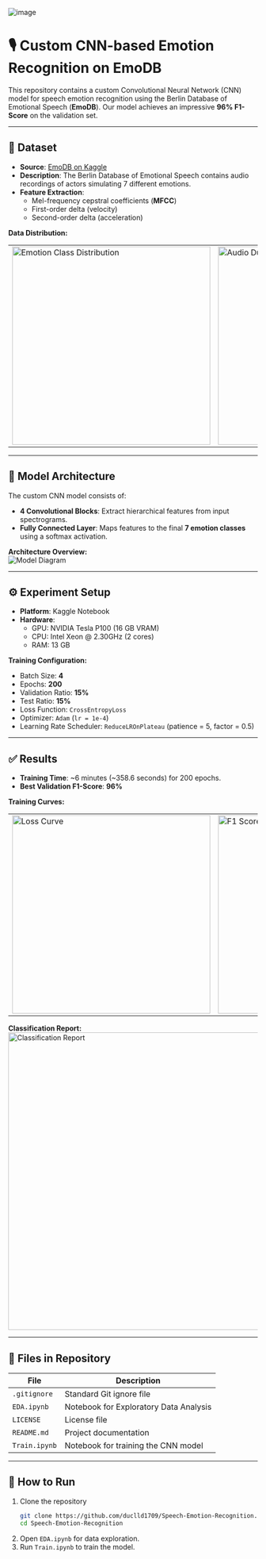 ![image](https://github.com/user-attachments/assets/49001d42-1b83-4cf9-85a8-36fb7adb674c)

# 🎙️ Custom CNN-based Emotion Recognition on EmoDB

This repository contains a custom Convolutional Neural Network (CNN) model for speech emotion recognition using the Berlin Database of Emotional Speech (**EmoDB**). Our model achieves an impressive **96% F1-Score** on the validation set.

---

## 📂 Dataset

- **Source**: [EmoDB on Kaggle](https://www.kaggle.com)  
- **Description**: The Berlin Database of Emotional Speech contains audio recordings of actors simulating 7 different emotions.
- **Feature Extraction**:  
  - Mel-frequency cepstral coefficients (**MFCC**)
  - First-order delta (velocity)
  - Second-order delta (acceleration)

**Data Distribution:**  
<table>
  <tr>
    <td><img src="https://github.com/user-attachments/assets/3cef5cf7-7adb-465d-bdf8-cff328ef6ff8" alt="Emotion Class Distribution" width="400"/></td>
    <td><img src="https://github.com/user-attachments/assets/9006f61f-aa34-4615-b35b-452ecc27d27d" alt="Audio Duration per Emotion" width="400"/></td>
  </tr>
</table>

---

## 🧩 Model Architecture

The custom CNN model consists of:
- **4 Convolutional Blocks**: Extract hierarchical features from input spectrograms.
- **Fully Connected Layer**: Maps features to the final **7 emotion classes** using a softmax activation.

**Architecture Overview:**  
![Model Diagram](https://github.com/user-attachments/assets/1629a19f-caa2-49bc-a3d7-ac273e811a8d)

---

## ⚙️ Experiment Setup

- **Platform**: Kaggle Notebook
- **Hardware**:  
  - GPU: NVIDIA Tesla P100 (16 GB VRAM)  
  - CPU: Intel Xeon @ 2.30GHz (2 cores)  
  - RAM: 13 GB

**Training Configuration:**
- Batch Size: **4**
- Epochs: **200**
- Validation Ratio: **15%**
- Test Ratio: **15%**
- Loss Function: `CrossEntropyLoss`
- Optimizer: `Adam` (`lr = 1e-4`)
- Learning Rate Scheduler: `ReduceLROnPlateau` (patience = 5, factor = 0.5)

---

## ✅ Results

- **Training Time**: ~6 minutes (~358.6 seconds) for 200 epochs.
- **Best Validation F1-Score**: **96%**

**Training Curves:**  
<table>
  <tr>
    <td><img src="https://github.com/user-attachments/assets/4db3141a-307d-4c45-bbc6-d7cc9e63f54e" alt="Loss Curve" width="400"/></td>
    <td><img src="https://github.com/user-attachments/assets/62b57262-e3d6-499f-864d-2e252a63860f" alt="F1 Score Curve" width="400"/></td>
  </tr>
</table> 

**Classification Report:**  
<img src="https://github.com/user-attachments/assets/1b0cbd7e-db6f-4b1e-b5fa-9d1b08d509c0" alt="Classification Report" width="600"/>

---

## 📄 Files in Repository

| File | Description |
|------|--------------|
| `.gitignore` | Standard Git ignore file |
| `EDA.ipynb` | Notebook for Exploratory Data Analysis |
| `LICENSE` | License file |
| `README.md` | Project documentation |
| `Train.ipynb` | Notebook for training the CNN model |

---

## 🚀 How to Run

1. Clone the repository  
   ```bash
   git clone https://github.com/duclld1709/Speech-Emotion-Recognition.git
   cd Speech-Emotion-Recognition
   ```
2. Open `EDA.ipynb` for data exploration.
3. Run `Train.ipynb` to train the model.
